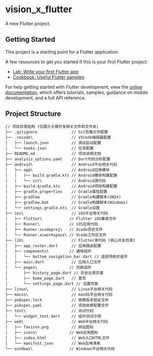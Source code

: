 # vision_x_flutter

A new Flutter project.

## Getting Started

This project is a starting point for a Flutter application.

A few resources to get you started if this is your first Flutter project:

- [Lab: Write your first Flutter app](https://docs.flutter.dev/get-started/codelab)
- [Cookbook: Useful Flutter samples](https://docs.flutter.dev/cookbook)

For help getting started with Flutter development, view the
[online documentation](https://docs.flutter.dev/), which offers tutorials,
samples, guidance on mobile development, and a full API reference.

## Project Structure

```
// 项目目录结构 (仅展示关键开发相关文件和文件夹)
├── .gitignore               // Git忽略文件配置
├── .vscode\                 // VSCode编辑器配置
│   ├── launch.json          // 调试启动配置
│   └── tasks.json           // 任务配置
├── README.md                // 项目说明文档
├── analysis_options.yaml    // Dart代码分析配置
├── android\                 // Android平台相关代码
│   ├── app\                 // Android应用模块
│   │   ├── build.gradle.kts // Android模块构建配置
│   │   └── src\             // Android源代码
│   ├── build.gradle.kts     // Android项目构建配置
│   ├── gradle.properties    // Gradle属性配置
│   ├── gradlew              // Gradle构建脚本(UNIX)
│   ├── gradlew.bat          // Gradle构建脚本(Windows)
│   └── settings.gradle.kts  // Gradle设置
├── ios\                     // iOS平台相关代码
│   ├── Flutter\            // Flutter iOS集成文件
│   ├── Runner\             // iOS应用代码
│   ├── Runner.xcodeproj\   // Xcode项目文件
│   └── Runner.xcworkspace\ // Xcode工作区文件
├── lib\                     // Flutter源代码 (核心开发目录)
│   ├── app_router.dart      // 应用路由配置
│   ├── components\         // 通用组件
│   │   └── bottom_navigation_bar.dart // 底部导航栏组件
│   ├── main.dart            // 应用入口文件
│   └── pages\              // 页面组件
│       ├── history_page.dart // 历史记录页面
│       ├── home_page.dart   // 首页
│       └── settings_page.dart // 设置页面
├── linux\                   // Linux平台相关代码
├── macos\                   // macOS平台相关代码
├── pubspec.lock             // 依赖版本锁定文件
├── pubspec.yaml             // 项目依赖配置文件
├── test\                    // 测试代码
│   └── widget_test.dart     // 组件测试示例
├── web\                     // Web平台相关代码
│   ├── favicon.png          // 网站图标
│   ├── icons\              // Web应用图标
│   ├── index.html           // Web入口HTML文件
│   └── manifest.json        // Web应用清单
└── windows\                // Windows平台相关代码
```
